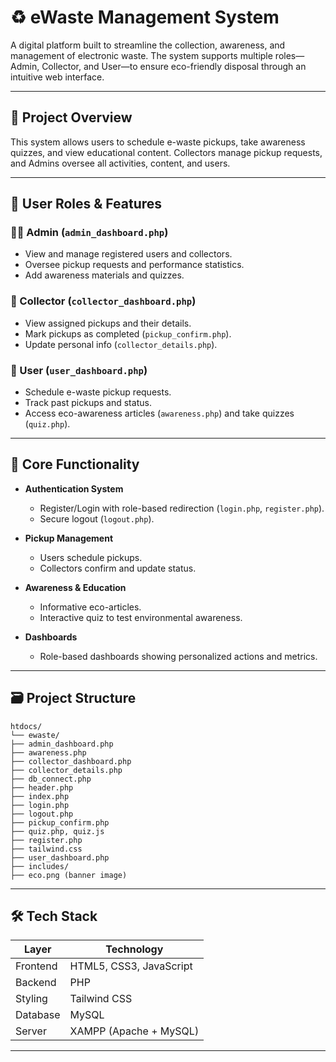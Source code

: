 # ♻️ eWaste Management System

A digital platform built to streamline the collection, awareness, and management of electronic waste. The system supports multiple roles—Admin, Collector, and User—to ensure eco-friendly disposal through an intuitive web interface.

---

## 📌 Project Overview

This system allows users to schedule e-waste pickups, take awareness quizzes, and view educational content. Collectors manage pickup requests, and Admins oversee all activities, content, and users.

---

## 👤 User Roles & Features

### 🧑‍💼 Admin (`admin_dashboard.php`)
- View and manage registered users and collectors.
- Oversee pickup requests and performance statistics.
- Add awareness materials and quizzes.

### 🚛 Collector (`collector_dashboard.php`)
- View assigned pickups and their details.
- Mark pickups as completed (`pickup_confirm.php`).
- Update personal info (`collector_details.php`).

### 👤 User (`user_dashboard.php`)
- Schedule e-waste pickup requests.
- Track past pickups and status.
- Access eco-awareness articles (`awareness.php`) and take quizzes (`quiz.php`).

---

## 🧠 Core Functionality

- **Authentication System**
  - Register/Login with role-based redirection (`login.php`, `register.php`).
  - Secure logout (`logout.php`).

- **Pickup Management**
  - Users schedule pickups.
  - Collectors confirm and update status.

- **Awareness & Education**
  - Informative eco-articles.
  - Interactive quiz to test environmental awareness.

- **Dashboards**
  - Role-based dashboards showing personalized actions and metrics.

---

## 🗃️ Project Structure

```
htdocs/
└── ewaste/
├── admin_dashboard.php
├── awareness.php
├── collector_dashboard.php
├── collector_details.php
├── db_connect.php
├── header.php
├── index.php
├── login.php
├── logout.php
├── pickup_confirm.php
├── quiz.php, quiz.js
├── register.php
├── tailwind.css
├── user_dashboard.php
├── includes/
├── eco.png (banner image)
```

---

## 🛠️ Tech Stack

| Layer      | Technology        |
|------------|-------------------|
| Frontend   | HTML5, CSS3, JavaScript |
| Backend    | PHP               |
| Styling    | Tailwind CSS      |
| Database   | MySQL             |
| Server     | XAMPP (Apache + MySQL) |

---


